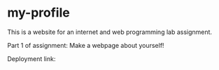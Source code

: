 # my-profile

This is a website for an internet and web programming lab assignment.

Part 1 of assignment:
Make a webpage about yourself!

Deployment link:
